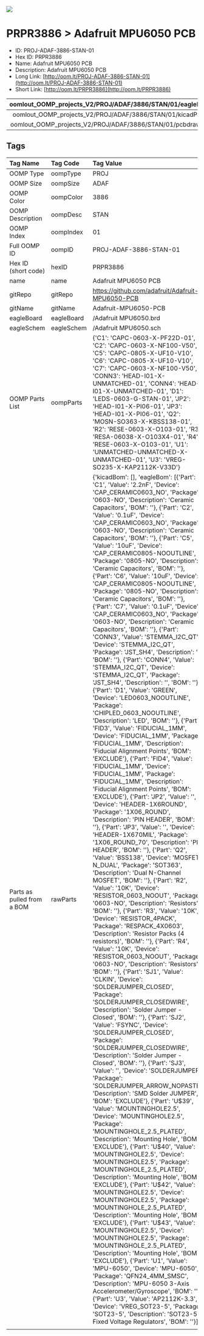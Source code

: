 


  
![][im]
# PRPR3886 > Adafruit MPU6050 PCB

- ID: PROJ-ADAF-3886-STAN-01
- Hex ID: PRPR3886
- Name: Adafruit MPU6050 PCB
- Description: Adafruit MPU6050 PCB
- Long Link: [http://oom.lt/PROJ-ADAF-3886-STAN-01](http://oom.lt/PROJ-ADAF-3886-STAN-01)
- Short Link: [http://oom.lt/PRPR3886](http://oom.lt/PRPR3886)
  

|oomlout_OOMP_projects_V2/PROJ/ADAF/3886/STAN/01/eagleImage.png|oomlout_OOMP_projects_V2/PROJ/ADAF/3886/STAN/01/eagleSchemImage.png|oomlout_OOMP_projects_V2/PROJ/ADAF/3886/STAN/01/kicadPcb3dFront.png|oomlout_OOMP_projects_V2/PROJ/ADAF/3886/STAN/01/kicadPcb3dBack.png|
| :---: | :---: | :---: | :---: |
|oomlout_OOMP_projects_V2/PROJ/ADAF/3886/STAN/01/kicadPcb3d.png|oomlout_OOMP_projects_V2/PROJ/ADAF/3886/STAN/01/bomBack.png|oomlout_OOMP_projects_V2/PROJ/ADAF/3886/STAN/01/bomFront.png|oomlout_OOMP_projects_V2/PROJ/ADAF/3886/STAN/01/pcbdraw.svg|
|oomlout_OOMP_projects_V2/PROJ/ADAF/3886/STAN/01/pcbdrawBack.svg||||

## Tags
  

|Tag Name|Tag Code|Tag Value|
| :--- | :--- | :--- |
|OOMP Type|oompType|PROJ|
|OOMP Size|oompSize|ADAF|
|OOMP Color|oompColor|3886|
|OOMP Description|oompDesc|STAN|
|OOMP Index|oompIndex|01|
|Full OOMP ID|oompID|PROJ-ADAF-3886-STAN-01|
|Hex ID (short code)|hexID|PRPR3886|
|name|name|Adafruit MPU6050 PCB|
|gitRepo|gitRepo|https://github.com/adafruit/Adafruit-MPU6050-PCB|
|gitName|gitName|Adafruit-MPU6050-PCB|
|eagleBoard|eagleBoard|/Adafruit MPU6050.brd|
|eagleSchem|eagleSchem|/Adafruit MPU6050.sch|
|OOMP Parts List|oompParts|{'C1': 'CAPC-0603-X-PF22D-01', 'C2': 'CAPC-0603-X-NF100-V50', 'C5': 'CAPC-0805-X-UF10-V10', 'C6': 'CAPC-0805-X-UF10-V10', 'C7': 'CAPC-0603-X-NF100-V50', 'CONN3': 'HEAD-I01-X-UNMATCHED-01', 'CONN4': 'HEAD-I01-X-UNMATCHED-01', 'D1': 'LEDS-0603-G-STAN-01', 'JP2': 'HEAD-I01-X-PI06-01', 'JP3': 'HEAD-I01-X-PI06-01', 'Q2': 'MOSN-SO363-X-KBSS138-01', 'R2': 'RESE-0603-X-O103-01', 'R3': 'RESA-06038-X-O103X4-01', 'R4': 'RESE-0603-X-O103-01', 'U1': 'UNMATCHED-UNMATCHED-X-UNMATCHED-01', 'U3': 'VREG-SO235-X-KAP2112K-V33D'}|
|Parts as pulled from a BOM|rawParts|{'kicadBom': [], 'eagleBom': [{'Part': 'C1', 'Value': '2.2nF', 'Device': 'CAP_CERAMIC0603_NO', 'Package': '0603-NO', 'Description': 'Ceramic Capacitors', 'BOM': ''}, {'Part': 'C2', 'Value': '0.1uF', 'Device': 'CAP_CERAMIC0603_NO', 'Package': '0603-NO', 'Description': 'Ceramic Capacitors', 'BOM': ''}, {'Part': 'C5', 'Value': '10uF', 'Device': 'CAP_CERAMIC0805-NOOUTLINE', 'Package': '0805-NO', 'Description': 'Ceramic Capacitors', 'BOM': ''}, {'Part': 'C6', 'Value': '10uF', 'Device': 'CAP_CERAMIC0805-NOOUTLINE', 'Package': '0805-NO', 'Description': 'Ceramic Capacitors', 'BOM': ''}, {'Part': 'C7', 'Value': '0.1uF', 'Device': 'CAP_CERAMIC0603_NO', 'Package': '0603-NO', 'Description': 'Ceramic Capacitors', 'BOM': ''}, {'Part': 'CONN3', 'Value': 'STEMMA_I2C_QT', 'Device': 'STEMMA_I2C_QT', 'Package': 'JST_SH4', 'Description': '', 'BOM': ''}, {'Part': 'CONN4', 'Value': 'STEMMA_I2C_QT', 'Device': 'STEMMA_I2C_QT', 'Package': 'JST_SH4', 'Description': '', 'BOM': ''}, {'Part': 'D1', 'Value': 'GREEN', 'Device': 'LED0603_NOOUTLINE', 'Package': 'CHIPLED_0603_NOOUTLINE', 'Description': 'LED', 'BOM': ''}, {'Part': 'FID3', 'Value': 'FIDUCIAL_1MM', 'Device': 'FIDUCIAL_1MM', 'Package': 'FIDUCIAL_1MM', 'Description': 'Fiducial Alignment Points', 'BOM': 'EXCLUDE'}, {'Part': 'FID4', 'Value': 'FIDUCIAL_1MM', 'Device': 'FIDUCIAL_1MM', 'Package': 'FIDUCIAL_1MM', 'Description': 'Fiducial Alignment Points', 'BOM': 'EXCLUDE'}, {'Part': 'JP2', 'Value': '', 'Device': 'HEADER-1X6ROUND', 'Package': '1X06_ROUND', 'Description': 'PIN HEADER', 'BOM': ''}, {'Part': 'JP3', 'Value': '', 'Device': 'HEADER-1X670MIL', 'Package': '1X06_ROUND_70', 'Description': 'PIN HEADER', 'BOM': ''}, {'Part': 'Q2', 'Value': 'BSS138', 'Device': 'MOSFET-N_DUAL', 'Package': 'SOT363', 'Description': 'Dual N-Channel MOSFET', 'BOM': ''}, {'Part': 'R2', 'Value': '10K', 'Device': 'RESISTOR_0603_NOOUT', 'Package': '0603-NO', 'Description': 'Resistors', 'BOM': ''}, {'Part': 'R3', 'Value': '10K', 'Device': 'RESISTOR_4PACK', 'Package': 'RESPACK_4X0603', 'Description': 'Resistor Packs (4 resistors)', 'BOM': ''}, {'Part': 'R4', 'Value': '10K', 'Device': 'RESISTOR_0603_NOOUT', 'Package': '0603-NO', 'Description': 'Resistors', 'BOM': ''}, {'Part': 'SJ1', 'Value': 'CLKIN', 'Device': 'SOLDERJUMPER_CLOSED', 'Package': 'SOLDERJUMPER_CLOSEDWIRE', 'Description': 'Solder Jumper - Closed', 'BOM': ''}, {'Part': 'SJ2', 'Value': 'FSYNC', 'Device': 'SOLDERJUMPER_CLOSED', 'Package': 'SOLDERJUMPER_CLOSEDWIRE', 'Description': 'Solder Jumper - Closed', 'BOM': ''}, {'Part': 'SJ3', 'Value': '', 'Device': 'SOLDERJUMPER', 'Package': 'SOLDERJUMPER_ARROW_NOPASTE', 'Description': 'SMD Solder JUMPER', 'BOM': 'EXCLUDE'}, {'Part': 'U$39', 'Value': 'MOUNTINGHOLE2.5', 'Device': 'MOUNTINGHOLE2.5', 'Package': 'MOUNTINGHOLE_2.5_PLATED', 'Description': 'Mounting Hole', 'BOM': 'EXCLUDE'}, {'Part': 'U$40', 'Value': 'MOUNTINGHOLE2.5', 'Device': 'MOUNTINGHOLE2.5', 'Package': 'MOUNTINGHOLE_2.5_PLATED', 'Description': 'Mounting Hole', 'BOM': 'EXCLUDE'}, {'Part': 'U$42', 'Value': 'MOUNTINGHOLE2.5', 'Device': 'MOUNTINGHOLE2.5', 'Package': 'MOUNTINGHOLE_2.5_PLATED', 'Description': 'Mounting Hole', 'BOM': 'EXCLUDE'}, {'Part': 'U$43', 'Value': 'MOUNTINGHOLE2.5', 'Device': 'MOUNTINGHOLE2.5', 'Package': 'MOUNTINGHOLE_2.5_PLATED', 'Description': 'Mounting Hole', 'BOM': 'EXCLUDE'}, {'Part': 'U1', 'Value': 'MPU-6050', 'Device': 'MPU-6050', 'Package': 'QFN24_4MM_SMSC', 'Description': 'MPU-6050 3-Axis Accelerometer/Gyroscope', 'BOM': ''}, {'Part': 'U3', 'Value': 'AP2112K-3.3', 'Device': 'VREG_SOT23-5', 'Package': 'SOT23-5', 'Description': 'SOT23-5 Fixed Voltage Regulators', 'BOM': ''}]}|
||||



[im]: PROJ/ADAF/3886/STAN/01/kicadPcb3d_450.png
